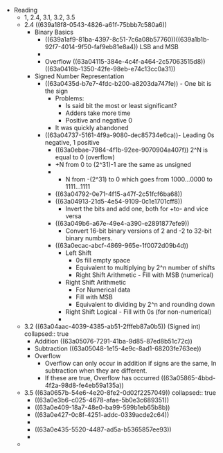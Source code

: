 - Reading
	- 1, 2.4, 3.1, 3.2, 3.5
	- 2.4 ((639a18f8-0543-4826-a61f-75bbb7c580a6))
		- Binary Basics
			- ((639a1af9-81ba-4397-8c51-7c6a08b57760))((639a1b1b-92f7-4014-9f50-faf9eb81e8a4)) LSB and MSB
			-
			- Overflow ((63a04115-384e-4c4f-a464-2c57063515d8)) ((63a0416b-1350-42fe-98eb-e74c13cc0a31))
		- Signed Number Representation
			- ((63a0435d-b7e7-4fdc-b200-a8203da747fe)) - One bit is the sign
				- Problems:
					- Is said bit the most or least significant?
					- Adders take more time
					- Positive and negative 0
				- It was quickly abandoned
			- ((63a04737-5161-4f9a-9080-dec85734e6ca))- Leading 0s negative, 1 positive
				- ((63a0ebae-7984-4f1b-92ee-9070904a407f)) 2^N is equal to 0 (overflow)
				- +N from 0 to (2^31)-1 are the same as unsigned
				- - N from -(2^31) to 0 which goes from 1000...0000 to 1111...1111
				- ((63a04792-0e71-4f15-a47f-2c51fcf6ba68))
				- ((63a04913-21d5-4e54-9109-0c1e1701cff8))
					- Invert the bits and add one, both for +to- and vice versa
				- ((63a049b6-a67e-49e4-a390-e2891877efe9))
					- Convert 16-bit binary versions of 2 and -2 to 32-bit binary numbers.
				- ((63a0ecac-abcf-4869-965e-1f0072d09b4d))
					- Left Shift
						- 0s fill empty space
						- Equivalent to multiplying by 2^n number of shifts
						- Right Shift Arithmetic - Fill with MSB (numerical)
					- Right Shift Arithmetic
						- For Numerical data
						- Fill with MSB
						- Equivalent to dividing by 2^n and rounding down
					- Right Shift Logical - Fill with 0s (for non-numerical)
					-
	- 3.2 ((63a04aac-4039-4385-ab51-2fffeb87a0b5)) (Signed int)
	  collapsed:: true
		- Addition ((63a05076-7291-41ba-9d85-87ed8b51c72c))
		- Subtraction ((63a05048-1e15-4e9c-8ad1-68203fe763ee))
		- Overflow
			- Overflow can only occur in addition if signs are the same, In subtraction when they are different.
			- If these are true, Overflow has occurred ((63a05865-4bbd-4f2a-98d8-fe4eb59a135a))
	- 3.5 ((63a0657b-54e6-4e20-8fe2-0d02f2257049))
	  collapsed:: true
		- ((63a0e3b6-c025-4678-afae-5b0e3c689351))
		- ((63a0e409-18a7-48e0-ba99-599b1eb65b8b))
		- ((63a0e427-0c8f-4251-addc-0339acde2c64))
		-
		- ((63a0e435-5520-4487-ad5a-b5365857ee93))
		-
	-